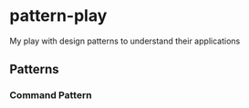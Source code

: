 # pattern-play
My play with design patterns to understand their applications

## Patterns

### Command Pattern


